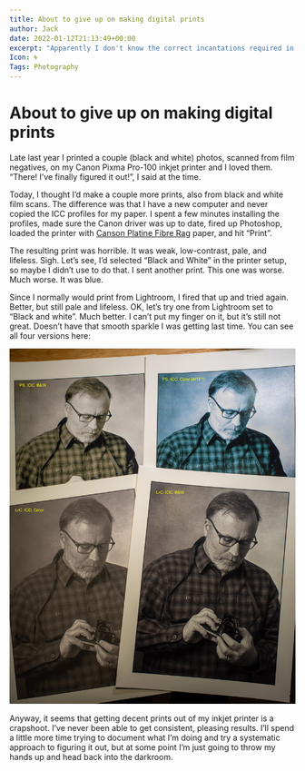 ```yaml
---
title: About to give up on making digital prints
author: Jack
date: 2022-01-12T21:13:49+00:00
excerpt: "Apparently I don't know the correct incantations required in order to coax a decent print out of my inkjet printer."
Icon: 🌀
Tags: Photography
---
```


# About to give up on making digital prints

Late last year I printed a couple (black and white) photos, scanned from film negatives, on my Canon Pixma Pro-100 inkjet printer and I loved them. &#8220;There! I&#8217;ve finally figured it out!&#8221;, I said at the time.

Today, I thought I&#8217;d make a couple more prints, also from black and white film scans. The difference was that I have a new computer and never copied the ICC profiles for my paper. I spent a few minutes installing the profiles, made sure the Canon driver was up to date, fired up Photoshop, loaded the printer with [Canson Platine Fibre Rag][1] paper, and hit &#8220;Print&#8221;.

The resulting print was horrible. It was weak, low-contrast, pale, and lifeless. Sigh. Let&#8217;s see, I&#8217;d selected &#8220;Black and White&#8221; in the printer setup, so maybe I didn&#8217;t use to do that. I sent another print. This one was worse. Much worse. It was blue.

Since I normally would print from Lightroom, I fired that up and tried again. Better, but still pale and lifeless. OK, let&#8217;s try one from Lightroom set to &#8220;Black and white&#8221;. Much better. I can&#8217;t put my finger on it, but it&#8217;s still not great. Doesn&#8217;t have that smooth sparkle I was getting last time. You can see all four versions here:

![Digital print samples](/_img/2022/01/20220112-R0002021.jpg)


Anyway, it seems that getting decent prints out of my inkjet printer is a crapshoot. I&#8217;ve never been able to get consistent, pleasing results. I&#8217;ll spend a little more time trying to document what I&#8217;m doing and try a systematic approach to figuring it out, but at some point I&#8217;m just going to throw my hands up and head back into the darkroom.

 [1]: https://www.canson-infinity.com/en/products/platine-fibre-rag